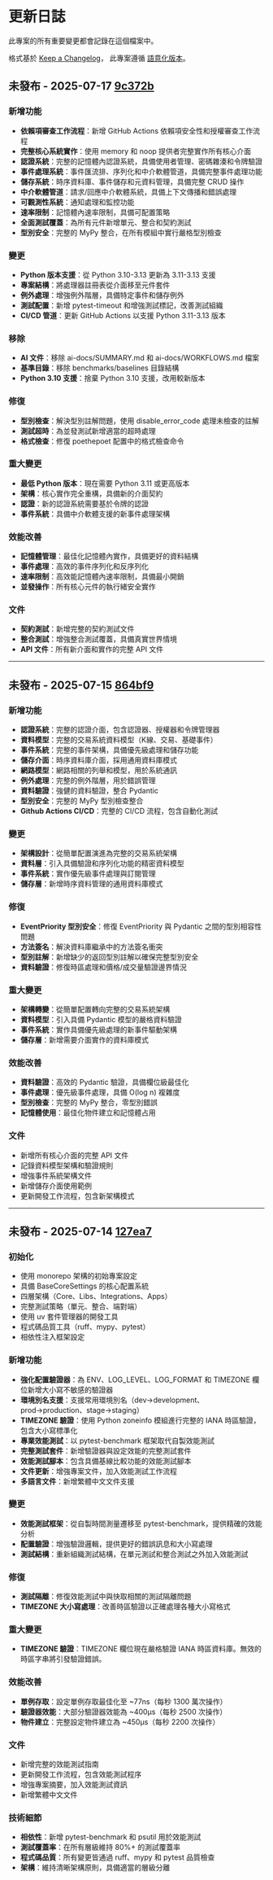 # 更新日誌

此專案的所有重要變更都會記錄在這個檔案中。

格式基於 [Keep a Changelog](https://keepachangelog.com/en/1.0.0/)，
此專案遵循 [語意化版本](https://semver.org/spec/v2.0.0.html)。

## 未發布 - 2025-07-17 [9c372b](https://github.com/tommot20077/trading-chart/commit/9c372bd52d2fc6a2ef6118e2e08a478ce4e548e9)

### 新增功能
- **依賴項審查工作流程**：新增 GitHub Actions 依賴項安全性和授權審查工作流程
- **完整核心系統實作**：使用 memory 和 noop 提供者完整實作所有核心介面
- **認證系統**：完整的記憶體內認證系統，具備使用者管理、密碼雜湊和令牌驗證
- **事件處理系統**：事件匯流排、序列化和中介軟體管道，具備完整事件處理功能
- **儲存系統**：時序資料庫、事件儲存和元資料管理，具備完整 CRUD 操作
- **中介軟體管道**：請求/回應中介軟體系統，具備上下文傳播和錯誤處理
- **可觀測性系統**：通知處理和監控功能
- **速率限制**：記憶體內速率限制，具備可配置策略
- **全面測試覆蓋**：為所有元件新增單元、整合和契約測試
- **型別安全**：完整的 MyPy 整合，在所有模組中實行嚴格型別檢查

### 變更
- **Python 版本支援**：從 Python 3.10-3.13 更新為 3.11-3.13 支援
- **專案結構**：將處理器註冊表從介面移至元件套件
- **例外處理**：增強例外階層，具備特定事件和儲存例外
- **測試配置**：新增 pytest-timeout 和增強測試標記，改善測試組織
- **CI/CD 管道**：更新 GitHub Actions 以支援 Python 3.11-3.13 版本

### 移除
- **AI 文件**：移除 ai-docs/SUMMARY.md 和 ai-docs/WORKFLOWS.md 檔案
- **基準目錄**：移除 benchmarks/baselines 目錄結構
- **Python 3.10 支援**：捨棄 Python 3.10 支援，改用較新版本

### 修復
- **型別檢查**：解決型別註解問題，使用 disable_error_code 處理未檢查的註解
- **測試超時**：為並發測試新增適當的超時處理
- **格式檢查**：修復 poethepoet 配置中的格式檢查命令

### 重大變更
- **最低 Python 版本**：現在需要 Python 3.11 或更高版本
- **架構**：核心實作完全重構，具備新的介面契約
- **認證**：新的認證系統需要基於令牌的認證
- **事件系統**：具備中介軟體支援的新事件處理架構

### 效能改善
- **記憶體管理**：最佳化記憶體內實作，具備更好的資料結構
- **事件處理**：高效的事件序列化和反序列化
- **速率限制**：高效能記憶體內速率限制，具備最小開銷
- **並發操作**：所有核心元件的執行緒安全實作

### 文件
- **契約測試**：新增完整的契約測試文件
- **整合測試**：增強整合測試覆蓋，具備真實世界情境
- **API 文件**：所有新介面和實作的完整 API 文件

---

## 未發布 - 2025-07-15 [864bf9](https://github.com/tommot20077/trading-chart/commit/864bf9df6d2bdbd54432e36ea14c49127af2ed8a)

### 新增功能
- **認證系統**：完整的認證介面，包含認證器、授權器和令牌管理器
- **資料模型**：完整的交易系統資料模型（K線、交易、基礎事件）
- **事件系統**：完整的事件架構，具備優先級處理和儲存功能
- **儲存介面**：時序資料庫介面，採用通用資料庫模式
- **網路模型**：網路相關的列舉和模型，用於系統通訊
- **例外處理**：完整的例外階層，用於錯誤管理
- **資料驗證**：強健的資料驗證，整合 Pydantic
- **型別安全**：完整的 MyPy 型別檢查整合
- **Github Actions CI/CD**：完整的 CI/CD 流程，包含自動化測試

### 變更
- **架構設計**：從簡單配置演進為完整的交易系統架構
- **資料層**：引入具備驗證和序列化功能的精密資料模型
- **事件系統**：實作優先級事件處理與訂閱管理
- **儲存層**：新增時序資料管理的通用資料庫模式

### 修復
- **EventPriority 型別安全**：修復 EventPriority 與 Pydantic 之間的型別相容性問題
- **方法簽名**：解決資料庫繼承中的方法簽名衝突
- **型別註解**：新增缺少的返回型別註解以確保完整型別安全
- **資料驗證**：修復時區處理和價格/成交量驗證邊界情況

### 重大變更
- **架構轉變**：從簡單配置轉向完整的交易系統架構
- **資料模型**：引入具備 Pydantic 模型的嚴格資料驗證
- **事件系統**：實作具備優先級處理的新事件驅動架構
- **儲存層**：新增需要介面實作的資料庫模式

### 效能改善
- **資料驗證**：高效的 Pydantic 驗證，具備欄位級最佳化
- **事件處理**：優先級事件處理，具備 O(log n) 複雜度
- **型別檢查**：完整的 MyPy 整合，零型別錯誤
- **記憶體使用**：最佳化物件建立和記憶體占用

### 文件
- 新增所有核心介面的完整 API 文件
- 記錄資料模型架構和驗證規則
- 增強事件系統架構文件
- 新增儲存介面使用範例
- 更新開發工作流程，包含新架構模式

---

## 未發布 - 2025-07-14 [127ea7](https://github.com/tommot20077/trading-chart/commit/127ea7d92325975dd0b14f8372e9bdc48685348c)

### 初始化
- 使用 monorepo 架構的初始專案設定
- 具備 BaseCoreSettings 的核心配置系統
- 四層架構（Core、Libs、Integrations、Apps）
- 完整測試策略（單元、整合、端對端）
- 使用 uv 套件管理器的開發工具
- 程式碼品質工具（ruff、mypy、pytest）
- 相依性注入框架設定

### 新增功能
- **強化配置驗證器**：為 ENV、LOG_LEVEL、LOG_FORMAT 和 TIMEZONE 欄位新增大小寫不敏感的驗證器
- **環境別名支援**：支援常用環境別名（dev→development、prod→production、stage→staging）
- **TIMEZONE 驗證**：使用 Python zoneinfo 模組進行完整的 IANA 時區驗證，包含大小寫標準化
- **專業效能測試**：以 pytest-benchmark 框架取代自製效能測試
- **完整測試套件**：新增驗證器與設定效能的完整測試套件
- **效能測試腳本**：包含具備基線比較功能的效能測試腳本
- **文件更新**：增強專案文件，加入效能測試工作流程
- **多語言文件**：新增繁體中文文件支援

### 變更
- **效能測試框架**：從自製時間測量遷移至 pytest-benchmark，提供精確的效能分析
- **配置驗證**：增強驗證邏輯，提供更好的錯誤訊息和大小寫處理
- **測試結構**：重新組織測試結構，在單元測試和整合測試之外加入效能測試

### 修復
- **測試隔離**：修復效能測試中與快取相關的測試隔離問題
- **TIMEZONE 大小寫處理**：改善時區驗證以正確處理各種大小寫格式

### 重大變更
- **TIMEZONE 驗證**：TIMEZONE 欄位現在嚴格驗證 IANA 時區資料庫。無效的時區字串將引發驗證錯誤。

### 效能改善
- **單例存取**：設定單例存取最佳化至 ~77ns（每秒 1300 萬次操作）
- **驗證器效能**：大部分驗證器效能為 ~400μs（每秒 2500 次操作）
- **物件建立**：完整設定物件建立為 ~450μs（每秒 2200 次操作）

### 文件
- 新增完整的效能測試指南
- 更新開發工作流程，包含效能測試程序
- 增強專案摘要，加入效能測試資訊
- 新增繁體中文文件

### 技術細節
- **相依性**：新增 pytest-benchmark 和 psutil 用於效能測試
- **測試覆蓋率**：在所有層級維持 80%+ 的測試覆蓋率
- **程式碼品質**：所有變更皆通過 ruff、mypy 和 pytest 品質檢查
- **架構**：維持清晰架構原則，具備適當的層級分離